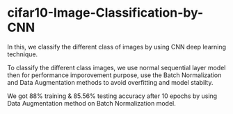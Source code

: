 # cifar10-Image-Classification-by-CNN
In this, we classify the different class of images by using CNN deep learning technique.

To classify the different class images, we use normal sequential layer model then for performance imporovement purpose, use the
Batch Normalization and Data Augmentation methods to avoid overfitting and model stabilty.

We got 88% training & 85.56% testing accuracy after 10 epochs by using Data Augmentation method on Batch Normalization model.

